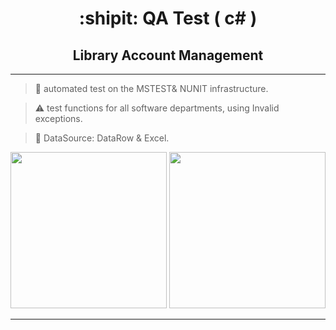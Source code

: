 
<h1 align="center"> :shipit: QA Test ( c# )</h1>

**<h2 align="center"> Library Account Management</h2>**

---

>	 :file_folder: automated test on the MSTEST& NUNIT infrastructure.

>	:warning: test functions for all software departments, using Invalid exceptions.

> :bookmark_tabs: DataSource: DataRow & Excel.


<img src="https://pluralsight2.imgix.net/paths/images/nunit-261ab03561.png" height="250"> <img src="https://www.lambdatest.com/blog/wp-content/uploads/2021/03/MSTest.png" height="250">

***
